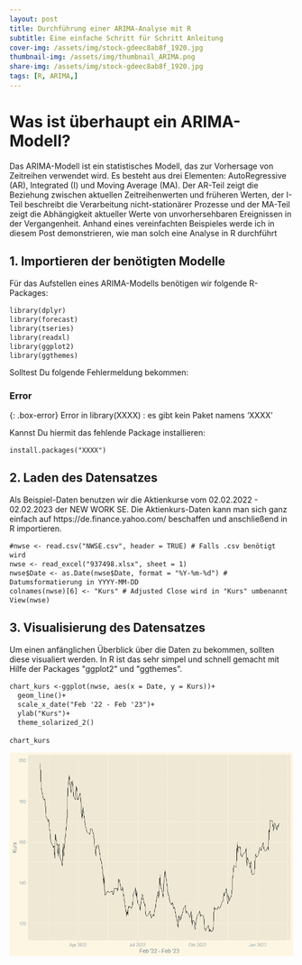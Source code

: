 ```yaml
---
layout: post
title: Durchführung einer ARIMA-Analyse mit R
subtitle: Eine einfache Schritt für Schritt Anleitung
cover-img: /assets/img/stock-gdeec8ab8f_1920.jpg
thumbnail-img: /assets/img/thumbnail_ARIMA.png
share-img: /assets/img/stock-gdeec8ab8f_1920.jpg
tags: [R, ARIMA,]
---
```

<h1>Was ist überhaupt ein ARIMA-Modell?</h1>
Das ARIMA-Modell ist ein statistisches Modell, das zur Vorhersage von Zeitreihen verwendet wird. Es besteht aus drei Elementen: AutoRegressive (AR), Integrated (I) und Moving Average (MA). Der AR-Teil zeigt die Beziehung zwischen aktuellen Zeitreihenwerten und früheren Werten, der I-Teil beschreibt die Verarbeitung nicht-stationärer Prozesse und der MA-Teil zeigt die Abhängigkeit aktueller Werte von unvorhersehbaren Ereignissen in der Vergangenheit.
Anhand eines vereinfachten Beispieles werde ich in diesem Post demonstrieren, wie man solch eine Analyse in R durchführt
<h2>1. Importieren der benötigten Modelle</h2>
Für das Aufstellen eines ARIMA-Modells benötigen wir folgende R-Packages:

~~~
library(dplyr)
library(forecast)
library(tseries)
library(readxl)
library(ggplot2)
library(ggthemes)
~~~

Solltest Du folgende Fehlermeldung bekommen:
### Error
{: .box-error}
Error in library(XXXX) : es gibt kein Paket namens ‘XXXX’

Kannst Du hiermit das fehlende Package installieren:
~~~
install.packages("XXXX")
~~~

<h2>2. Laden des Datensatzes</h2>
Als Beispiel-Daten benutzen wir die Aktienkurse vom 02.02.2022 - 02.02.2023 der NEW WORK SE. Die Aktienkurs-Daten kann man sich ganz einfach auf https://de.finance.yahoo.com/ beschaffen und anschließend in R importieren.

~~~
#nwse <- read.csv("NWSE.csv", header = TRUE) # Falls .csv benötigt wird
nwse <- read_excel("937498.xlsx", sheet = 1)
nwse$Date <- as.Date(nwse$Date, format = "%Y-%m-%d") # Datumsformatierung in YYYY-MM-DD
colnames(nwse)[6] <- "Kurs" # Adjusted Close wird in "Kurs" umbenannt
View(nwse)
~~~

<h2>3. Visualisierung des Datensatzes</h2>
Um einen anfänglichen Überblick über die Daten zu bekommen, sollten diese visualiert werden. In R ist das sehr simpel und schnell gemacht mit Hilfe der Packages "ggplot2" und "ggthemes".

~~~
chart_kurs <-ggplot(nwse, aes(x = Date, y = Kurs))+ 
  geom_line()+
  scale_x_date("Feb '22 - Feb '23")+
  ylab("Kurs")+
  theme_solarized_2()

chart_kurs
~~~


![Kurs](/assets/img/Rplot.png)

